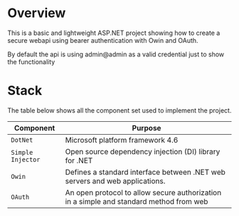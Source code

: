 # Overview

This is a basic and lightweight ASP.NET project showing how to create a secure webapi using 
bearer authentication with Owin and OAuth.

By default the api is using admin@admin as a valid credential just to show the functionality

# Stack

The table below shows all the component set used to implement the project.

|Component         |Purpose                                 |
|------------------|----------------------------------------|
|`DotNet`          |Microsoft platform framework 4.6 |
|`Simple Injector` |Open source dependency injection (DI) library for .NET |
|`Owin`   |Defines a standard interface between .NET web servers and web applications. |
|`OAuth`   |An open protocol to allow secure authorization in a simple and standard method from web |

